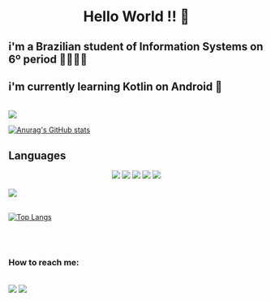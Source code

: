 <div align="center">
  <h1>Hello World !! 👋</h1>
</div>
 
<div align-"center">

  <h2> i'm a Brazilian student of Information Systems on 6º period 👨‍💻🇧🇷 

  <h2> i'm currently learning Kotlin on Android 🤯 </h2>

</div>
<br>
<img src="https://camo.githubusercontent.com/76109812f3127b0f86940373897b04ac8943cb3c0f057f90046444480f61bafd/68747470733a2f2f692e696d6775722e636f6d2f77617856496d762e706e67">
<br>

[![Anurag's GitHub stats](https://github-readme-stats.vercel.app/api?username=LucasMelll0)](https://github.com/LucasMelll0/github-readme-stats)



## Languages     
<div align="center">
  <a href="https://www.java.com/en/download/help/whatis_java.html"><img src="https://img.shields.io/badge/java-%23ED8B00.svg?style=for-the-badge&logo=java&logoColor=white)"></a>
  <a href="https://kotlinlang.org/)"><img src="https://img.shields.io/badge/kotlin-%230095D5.svg?style=for-the-badge&logo=kotlin&logoColor=white"></a>
  <a href="https://www.python.org/"><img src="https://img.shields.io/badge/python-3670A0?style=for-the-badge&logo=python&logoColor=ffdd54"></a>
  <a href="https://www.php.net/"><img src="https://img.shields.io/badge/php-%23777BB4.svg?style=for-the-badge&logo=php&logoColor=white"></a>
  <a href="https://developer.mozilla.org/pt-BR/docs/Web/HTML"><img src="https://img.shields.io/badge/html5-%23E34F26.svg?style=for-the-badge&logo=html5&logoColor=white"></a>
</div>
 <br>
 <img src="https://camo.githubusercontent.com/76109812f3127b0f86940373897b04ac8943cb3c0f057f90046444480f61bafd/68747470733a2f2f692e696d6775722e636f6d2f77617856496d762e706e67">
<br>
 <br>
 
[![Top Langs](https://github-readme-stats.vercel.app/api/top-langs/?username=LucasMelll0&layout=compact)](https://github.com/LucasMelll0/github-readme-stats)

<br>
<br>
<div align"center">
  <h3>How to reach me:</h3>
  <br>
  <a href="mailto:lucasmellorodrigues2012@gmail.com"><img src="https://img.shields.io/badge/Gmail-D14836?style=for-the-badge&logo=gmail&logoColor=white"></a>
  <a href="https://www.linkedin.com/in/lucas-mello-a43887188/"><img src="https://img.shields.io/badge/linkedin-%230077B5.svg?style=for-the-badge&logo=linkedin&logoColor=white"></a>
</div>
